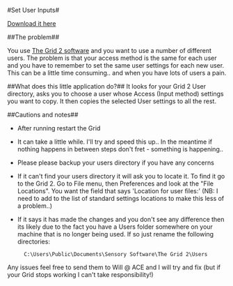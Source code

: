 #Set User Inputs#

[Download it here](http://script-exes.s3.amazonaws.com/SetUserInputsGUI.exe)


##The problem##

You use [The Grid 2 software](http://sensorysoftware.com/grid-software-for-aac/grid2_aac_software/) and you want to use a number of different users. The problem is that your access method is the same for each user and you have to remember to set the same user settings for each new user. This can be a little time consuming.. and when you have lots of users a pain.

##What does this little application do?##
It looks for your Grid 2 User directory, asks you to choose a user whose Access (Input method) settings you want to copy. It then copies the selected User settings to all the rest. 

##Cautions and notes##

- After running restart the Grid
- It can take a little while. I'll try and speed this up.. In the meantime if nothing happens in between steps don't fret - something is happening..
- Please please backup your users directory if you have any concerns
-  If it can't find your users directory it will ask you to locate it. To find it go to the Grid 2. Go to File menu, then Preferences and look at the "File Locations". You want the field that says 'Location for user files:' (NB: I need to add to the list of standard settings locations to make this less of a problem..)
- If it says it has made the changes and you don't see any difference then its likely due to the fact you have a Users folder somewhere on your machine that is no longer being used. If so just rename the following directories: 
        
        C:\Users\Public\Documents\Sensory Software\The Grid 2\Users

Any issues feel free to send them to Will @ ACE and I will try and fix (but if your Grid stops working I can't take responsibility!)


